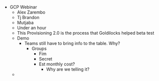 - GCP Webinar
	- Alex Zarembo
	- Tj Brandon
	- Mutjaba
	- Under an hour
	- This Provisioning 2.0 is the process that Goldilocks helped beta test
	- Demo
		- Teams still have to bring info to the table. Why?
			- Groups
				- Fim
				- Secret
				- Est monthly cost?
					- Why are we telling it?
	-